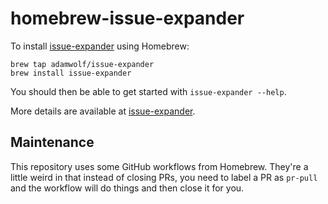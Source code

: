 # homebrew-issue-expander

To install [issue-expander](https://github.com/adamwolf/issue-expander) using Homebrew:

    brew tap adamwolf/issue-expander
    brew install issue-expander

You should then be able to get started with `issue-expander --help`.

More details are available at [issue-expander](https://github.com/adamwolf/issue-expander).

## Maintenance

This repository uses some GitHub workflows from Homebrew.  They're a little weird in that
instead of closing PRs, you need to label a PR as `pr-pull` and the workflow will do things
and then close it for you.

